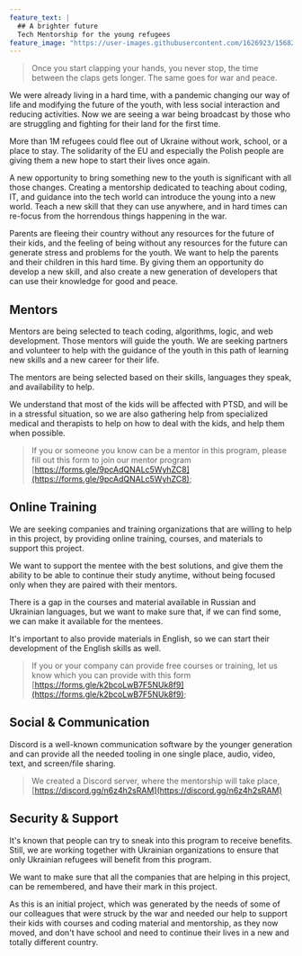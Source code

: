 ```yaml
---
feature_text: |
  ## A brighter future
  Tech Mentorship for the young refugees
feature_image: "https://user-images.githubusercontent.com/1626923/156821193-6426f7b6-89ed-4105-ac82-d639a4239c5c.jpg"
---
```



> Once you start clapping your hands, you never stop, the time between the claps gets longer. The same goes for war and peace.
> 

We were already living in a hard time, with a pandemic changing our way of life and modifying the future of the youth, with less social interaction and reducing activities. Now we are seeing a war being broadcast by those who are struggling and fighting for their land for the first time.

More than 1M refugees could flee out of Ukraine without work, school, or a place to stay. The solidarity of the EU and especially the Polish people are giving them a new hope to start their lives once again.

A new opportunity to bring something new to the youth is significant with all those changes. Creating a mentorship dedicated to teaching about coding, IT, and guidance into the tech world can introduce the young into a new world. Teach a new skill that they can use anywhere, and in hard times can re-focus from the horrendous things happening in the war.

Parents are fleeing their country without any resources for the future of their kids, and the feeling of being without any resources for the future can generate stress and problems for the youth. We want to help the parents and their children in this hard time. By giving them an opportunity do develop a new skill, and also create a new generation of developers that can use their knowledge for good and peace.

## Mentors

Mentors are being selected to teach coding, algorithms, logic, and web development. Those mentors will guide the youth. We are seeking partners and volunteer to help with the guidance of the youth in this path of learning new skills and a new career for their life.

The mentors are being selected based on their skills, languages they speak, and availability to help.

We understand that most of the kids will be affected with PTSD, and will be in a stressful situation, so we are also gathering help from specialized medical and therapists to help on how to deal with the kids, and help them when possible.

> If you or someone you know can be a mentor in this program, please fill out this form to join our mentor program [https://forms.gle/9pcAdQNALc5WyhZC8](https://forms.gle/9pcAdQNALc5WyhZC8);
> 

## Online Training

We are seeking companies and training organizations that are willing to help in this project, by providing online training, courses, and materials to support this project.

We want to support the mentee with the best solutions, and give them the ability to be able to continue their study anytime, without being focused only when they are paired with their mentors.

There is a gap in the courses and material available in Russian and Ukrainian languages, but we want to make sure that, if we can find some, we can make it available for the mentees. 

It's important to also provide materials in English, so we can start their development of the English skills as well.

> If you or your company can provide free courses or training, let us know which you can provide with this form [https://forms.gle/k2bcoLwB7F5NUk8f9](https://forms.gle/k2bcoLwB7F5NUk8f9);
> 

## Social & Communication

Discord is a well-known communication software by the younger generation and can provide all the needed tooling in one single place, audio, video, text, and screen/file sharing.

> We created a Discord server, where the mentorship will take place, [https://discord.gg/n6z4h2sRAM](https://discord.gg/n6z4h2sRAM)
> 

## Security & Support

It's known that people can try to sneak into this program to receive benefits. Still, we are working together with Ukrainian organizations to ensure that only Ukrainian refugees will benefit from this program.

We want to make sure that all the companies that are helping in this project, can be remembered, and have their mark in this project.

As this is an initial project, which was generated by the needs of some of our colleagues that were struck by the war and needed our help to support their kids with courses and coding material and mentorship, as they now moved, and don't have school and need to continue their lives in a new and totally different country.
